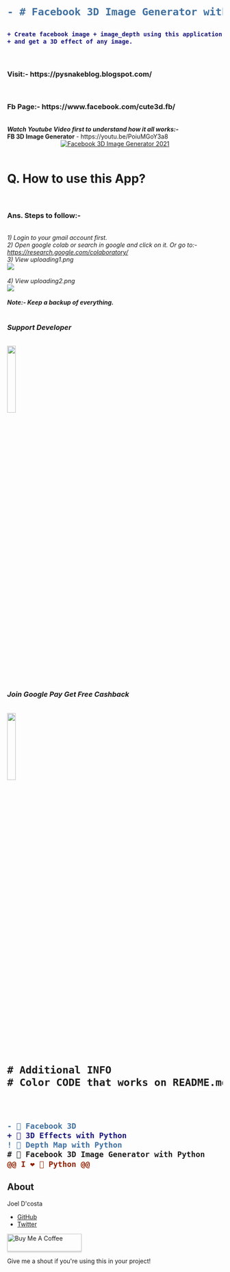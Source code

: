 <h1>
  
```diff
- # Facebook 3D Image Generator with Python
```
  
</h1>

<h3>
  
```diff
+ Create facebook image + image_depth using this application 
+ and get a 3D effect of any image.
```
  
</h3>


<br>
<h3>Visit:- https://pysnakeblog.blogspot.com/ </h3><br>
<h3>Fb Page:- https://www.facebook.com/cute3d.fb/ </h3><br>
<b><i>Watch Youtube Video first to understand how it all works:-</i></b> <br>
<b>FB 3D Image Generator</b> - https://youtu.be/PoiuMGoY3a8
<br>
<div align="center">
<a href="https://www.youtube.com/watch?v=PoiuMGoY3a8">
<img src="https://img.youtube.com/vi/PoiuMGoY3a8/0.jpg" alt="Facebook 3D Image Generator 2021"></a>
</div>
<br>

<h1>Q. How to use this App?</h1><br>
<h3>Ans. Steps to follow:-</h3><br>
<i>1) Login to your gmail account first.</i><br>
<i>2) Open google colab or search in google and click on it. Or go to:- <a href="https://research.google.com/colaboratory/" target="_blank" rel="noopener">https://research.google.com/colaboratory/</a></i><br>
<i>3) View uploading1.png</i><br>
<img src="https://user-images.githubusercontent.com/58244986/121742578-a48b1300-cb1d-11eb-9c3c-9651719360f5.png">
<br><br>
<i>4) View uploading2.png</i><br>
<img src="https://user-images.githubusercontent.com/58244986/121742607-ac4ab780-cb1d-11eb-8797-5c389ad05f4d.png">
<br><br>
<b><i>Note:- Keep a backup of everything.</i></b><br>
<br>
<h3><i>Support Developer</i></h3><br>
<a href="https://www.buymeacoffee.com/python4fun" target="_blank"><img src="https://img.buymeacoffee.com/button-api/?text=Buy me a Beer&emoji=🍺&slug=python4fun&button_colour=FFDD00&font_colour=000000&font_family=Cookie&outline_colour=000000&coffee_colour=ffffff" width=20%></a>
<br />
<h3><i>Join Google Pay Get Free Cashback</i></h3><br>
<a href="https://g.co/payinvite/s8jt59" target="_blank"><img src="https://img.buymeacoffee.com/button-api/?text=Join Google Pay&slug=python4fun&button_colour=3A81F1&font_colour=000000&font_family=Cookie&outline_colour=000000&coffee_colour=EA4335" width=20%></a>
<br />
<h1>

  ```diff
  # Additional INFO
  # Color CODE that works on README.md
  ```
  
</h1><br>
<h2>
  
```diff
- 🐍 Facebook 3D  
+ 🐍 3D Effects with Python
! 🐍 Depth Map with Python
# 🐍 Facebook 3D Image Generator with Python
@@ I ❤️ 🐍 Python @@
```
  
</h2>


## About

Joel D'costa
- [GitHub](http://github.com/joeldcosta)
- [Twitter](http://twitter.com/JoelDcosta10)

<a href="https://www.buymeacoffee.com/python4fun" target="_blank"><img src="https://www.buymeacoffee.com/assets/img/custom_images/orange_img.png" alt="Buy Me A Coffee" style="height: 41px !important;width: 174px !important;box-shadow: 0px 3px 2px 0px rgba(190, 190, 190, 0.5) !important;-webkit-box-shadow: 0px 3px 2px 0px rgba(190, 190, 190, 0.5) !important;" ></a>

Give me a shout if you're using this in your project!
